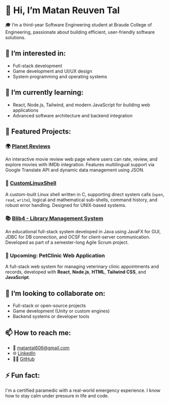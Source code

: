 # 👋 Hi, I’m Matan Reuven Tal

🎓 I’m a third-year Software Engineering student at Braude College of Engineering, passionate about building efficient, user-friendly software solutions.

## 👀 I’m interested in:
- Full-stack development
- Game development and UI/UX design
- System programming and operating systems

## 🌱 I’m currently learning:
- React, Node.js, Tailwind, and modern JavaScript for building web applications
- Advanced software architecture and backend integration

## 💼 Featured Projects:
### 🌍 [Planet Reviews](https://github.com/MatanReuvenTal/Planet-Reviews)
An interactive movie review web page where users can rate, review, and explore movies with IMDb integration. Features multilingual support via Google Translate API and dynamic data management using JSON.

### 🐚 [CustomLinuxShell](https://github.com/MatanReuvenTal/CustomLinuxShell)
A custom-built Linux shell written in C, supporting direct system calls (`open`, `read`, `write`), logical and mathematical sub-shells, command history, and robust error handling. Designed for UNIX-based systems.

### 📚 [Blib4 - Library Management System](https://github.com/MatanReuvenTal/Blib4)
An educational full-stack system developed in Java using JavaFX for GUI, JDBC for DB connection, and OCSF for client-server communication. Developed as part of a semester-long Agile Scrum project.

### 🚧 Upcoming: **PetClinic Web Application**
A full-stack web system for managing veterinary clinic appointments and records, developed with **React**, **Node.js**, **HTML**, **Tailwind CSS**, and **JavaScript**.

## 🤝 I’m looking to collaborate on:
- Full-stack or open-source projects
- Game development (Unity or custom engines)
- Backend systems or developer tools

## 📫 How to reach me:
- 📧 matantal606@gmail.com  
- 🌐 [LinkedIn](https://www.linkedin.com/in/matan-tal-a0613a231)  
- 🧑‍💻 [GitHub](https://github.com/MatanReuvenTal)

## ⚡ Fun fact:
I'm a certified paramedic with a real-world emergency experience. I know how to stay calm under pressure in life and code.

<!---
MatanReuvenTal/MatanReuvenTal is a ✨ special ✨ repository because its `README.md` (this file) appears on your GitHub profile.
You can click the Preview link to take a look at your changes.
--->
